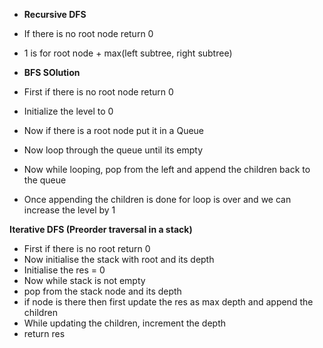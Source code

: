 - **Recursive DFS**
- If there is no root node return 0
- 1 is for root node + max(left subtree, right subtree)

- **BFS SOlution**
- First if there is no root node return 0
- Initialize the level to 0
- Now if there is a root node put it in a Queue 
- Now loop through the queue until its empty
- Now while looping, pop from the left and append the children back to the queue
- Once appending the children is done for loop is over and we can increase the level by 1

**Iterative DFS (Preorder traversal in a stack)**
- First if there is no root return 0
- Now initialise the stack with root and its depth
- Initialise the res = 0
- Now while stack is not empty
- pop from the stack node and its depth
- if node is there then first update the res as max depth and append the children 
- While updating the children, increment the depth
- return res